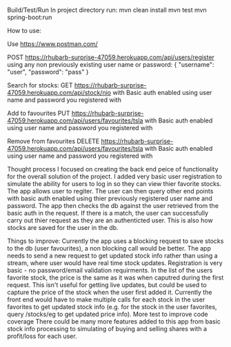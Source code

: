 Build/Test/Run
In project directory run:
mvn clean install
mvn test 
mvn spring-boot:run

How to use:

Use https://www.postman.com/

POST https://rhubarb-surprise-47059.herokuapp.com/api/users/register using any non previously existing user name or password:
{
    "username": "user",
    "password": "pass"
}

Search for stocks:
GET https://rhubarb-surprise-47059.herokuapp.com/api/stock/nio with Basic auth enabled using user name and password you registered with

Add to favourites
PUT https://rhubarb-surprise-47059.herokuapp.com/api/users/favourites/tsla with Basic auth enabled using user name and password you registered with

Remove from favourites
DELETE https://rhubarb-surprise-47059.herokuapp.com/api/users/favourites/tsla with Basic auth enabled using user name and password you registered with


Thought process
I focused on creating the back end peice of functionality for the overall solution of the project. I added very basic user registration to simulate the ability for users
to log in so they can view thier favorite stocks.
The app allows user to regiter. The user can then query other end points with basic auth enabled using thier previously registered user name and password.
The app then checks the db against the user retrieved from the basic auth in the request. If there is a match, the user can successfully carry out thier request as they are
an authenticted user. This is also how stocks are saved for the user in the db.

Things to improve:
Currently the app uses a blocking request to save stocks to the db (user favourites), a non blocking call would be better.
The app needs to send a new request to get updated stock info rather than using a stream, where user would have real time stock updates.
Registration is very basic - no password/email validation requirments.
In the list of the users favorite stock, the price is the same as it was when caputred during the first request. This isn't useful for getting live updates, but could be used
to capture the price of the stock when the user first added it. Currently the front end would have to make multiple calls for each stock in the user favorites to get updated stock
info (e.g. for the stock in the user favorites, query /stocks/eg to get updated price info).
More test to improve code coverage
There could be many more features added to this app from basic stock info processing to simulating of buying and selling shares with a profit/loss for each user.
